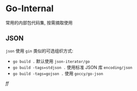 # Go-Internal

常用的内部包代码集, 按需摘取使用

## JSON

`json` 使用 `gin` 类似的可选组织方式:

- `go build .` 默认使用 `json-iterator/go`
- `go build -tags=stdjson .` 使用标准 JSON 库 `encoding/json`
- `go build -tags=gojson .` 使用 `goccy/go-json`







*ff*